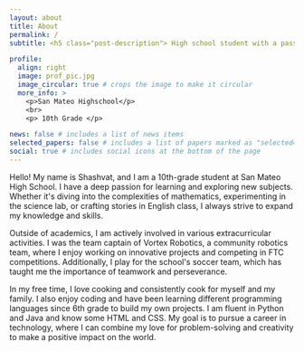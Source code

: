 ```yaml
---
layout: about
title: About
permalink: /
subtitle: <h5 class="post-description"> High school student with a passion for learning </h5>

profile:
  align: right
  image: prof_pic.jpg
  image_circular: true # crops the image to make it circular
  more_info: >
    <p>San Mateo Highschool</p>
    <br>
    <p> 10th Grade </p>

news: false # includes a list of news items
selected_papers: false # includes a list of papers marked as "selected={true}"
social: true # includes social icons at the bottom of the page
---
```



Hello! My name is Shashvat, and I am a 10th-grade student at San Mateo High School. I have a deep passion for learning and exploring new subjects. Whether it's diving into the complexities of mathematics, experimenting in the science lab, or crafting stories in English class, I always strive to expand my knowledge and skills.

Outside of academics, I am actively involved in various extracurricular activities. I was the team captain of Vortex Robotics, a community robotics team, where I enjoy working on innovative projects and competing in FTC competitions. Additionally, I play for the school's soccer team, which has taught me the importance of teamwork and perseverance.

In my free time, I love cooking and consistently cook for myself and my family. I also enjoy coding and have been learning different programming languages since 6th grade to build my own projects. I am fluent in Python and Java and know some HTML and CSS. My goal is to pursue a career in technology, where I can combine my love for problem-solving and creativity to make a positive impact on the world.